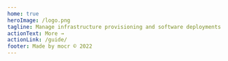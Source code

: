 ```yaml
---
home: true
heroImage: /logo.png
tagline: Manage infrastructure provisioning and software deployments
actionText: More →
actionLink: /guide/ 
footer: Made by mocr © 2022
---
```


 
<div class="card-container">
  <Card class="card" 
    title="Cloud Native" 
    description="CNFO is a cloud native foundation that provides a common set of tools and patterns for building and deploying applications." 
    icon="cloud" 
    link="/cloudn/"> 
  </Card>
  <Card class="card" 
    title="Infrastructure as Code" 
    description="Provisioning of infrastructure through code instead of through manual processes." 
    icon="server" link="/iac/"> 
  </Card>
  <Card class="card" 
    title="Tools" 
    description="Catalog of software agents that can alert on any divergence between Git with what's running in a cluster"
    icon="tools" link="/tools/"> 
  </Card>
</div>  

